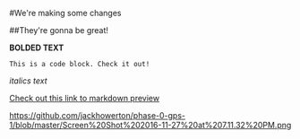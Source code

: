 #We're making some changes

##They're gonna be great!

**BOLDED TEXT**


``
This is a code block.
Check it out!
``

*italics text*


[Check out this link to markdown preview](http://markdownlivepreview.com/)


https://github.com/jackhowerton/phase-0-gps-1/blob/master/Screen%20Shot%202016-11-27%20at%207.11.32%20PM.png